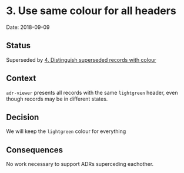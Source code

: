 # 3. Use same colour for all headers

Date: 2018-09-09

## Status

Superseded by [4. Distinguish superseded records with colour](0004-distinguish-superseded-records-with-colour.md)

## Context

`adr-viewer` presents all records with the same `lightgreen` header, even though records may be in different states.

## Decision

We will keep the `lightgreen` colour for everything

## Consequences

No work necessary to support ADRs superceding eachother.
